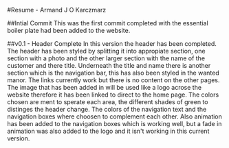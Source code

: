 #Resume - Armand J O Karczmarz

##Intial Commit
This was the first commit completed with the essential boiler plate had been added to the website.

##v0.1 - Header Complete
In this version the header has been completed. The header has been styled by splitting it into appropiate section, one section with a photo and the other larger section with the name of the customer and there title.
Underneath the title and name there is another section which is the navigation bar, this has also been styled in the wanted manor. The links currently work but there is no content on the other pages.
The image that has been added in will be used like a logo acrose the website therefore it has been linked to direct to the home page.
The colors chosen are ment to sperate each area, the different shades of green to distinges the header change. The colors of the navigation text and the navigation boxes where choosen to complement each other.
Also animation has been added to the navigation boxes which is working well, but a fade in animation was also added to the logo and it isn't working in this current version.